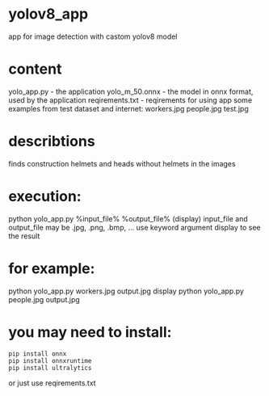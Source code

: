 # yolov8_app
app for image detection with castom yolov8 model

# content
yolo_app.py - the application
yolo_m_50.onnx - the model in onnx format, used by the application
reqirements.txt - reqirements for using app
some examples from test dataset and internet:
    workers.jpg
    people.jpg
    test.jpg

# describtions
finds construction helmets and heads without helmets in the images

# execution:
python yolo_app.py %input_file% %output_file% (display)
input_file and output_file may be .jpg, .png, .bmp, ...
use keyword argument display to see the result

# for example:
python yolo_app.py workers.jpg output.jpg display
python yolo_app.py people.jpg output.jpg

# you may need to install:
    pip install onnx
    pip install onnxruntime
    pip install ultralytics

or just use reqirements.txt
